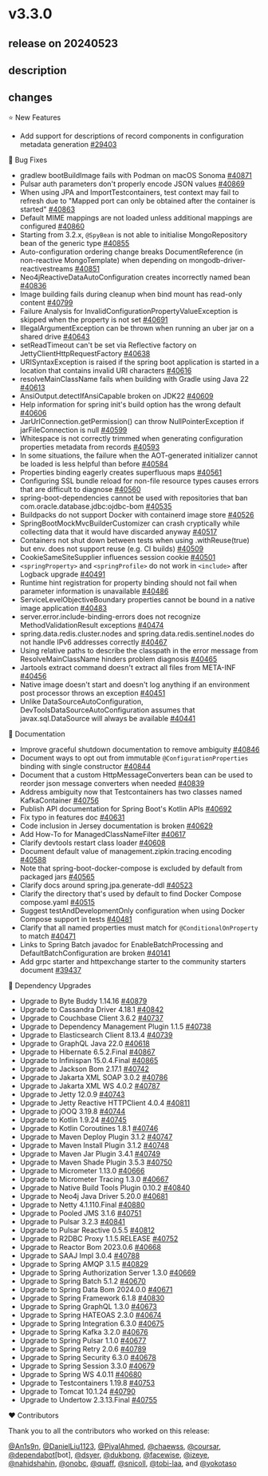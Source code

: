 # v3.3.0

## release on 20240523

## description

## changes

⭐ New Features

* Add support for descriptions of record components in configuration metadata generation <a href="https://github.com/spring-projects/spring-boot/pull/29403" data-hovercard-type="pull_request" data-hovercard-url="/spring-projects/spring-boot/pull/29403/hovercard">#29403</a>

🐞 Bug Fixes

* gradlew bootBuildImage fails with Podman on macOS Sonoma <a href="https://github.com/spring-projects/spring-boot/issues/40871" data-hovercard-type="issue" data-hovercard-url="/spring-projects/spring-boot/issues/40871/hovercard">#40871</a>
* Pulsar auth parameters don't properly encode JSON values <a href="https://github.com/spring-projects/spring-boot/issues/40869" data-hovercard-type="issue" data-hovercard-url="/spring-projects/spring-boot/issues/40869/hovercard">#40869</a>
* When using JPA and ImportTestcontainers, test context may fail to refresh due to "Mapped port can only be obtained after the container is started" <a href="https://github.com/spring-projects/spring-boot/issues/40863" data-hovercard-type="issue" data-hovercard-url="/spring-projects/spring-boot/issues/40863/hovercard">#40863</a>
* Default MIME mappings are not loaded unless additional mappings are configured <a href="https://github.com/spring-projects/spring-boot/issues/40860" data-hovercard-type="issue" data-hovercard-url="/spring-projects/spring-boot/issues/40860/hovercard">#40860</a>
* Starting from 3.2.x, <code>@SpyBean</code> is not able to initialise MongoRepository bean of the generic type <a href="https://github.com/spring-projects/spring-boot/issues/40855" data-hovercard-type="issue" data-hovercard-url="/spring-projects/spring-boot/issues/40855/hovercard">#40855</a>
* Auto-configuration ordering change breaks DocumentReference (in non-reactive MongoTemplate) when depending on mongodb-driver-reactivestreams <a href="https://github.com/spring-projects/spring-boot/issues/40851" data-hovercard-type="issue" data-hovercard-url="/spring-projects/spring-boot/issues/40851/hovercard">#40851</a>
* Neo4jReactiveDataAutoConfiguration creates incorrectly named bean <a href="https://github.com/spring-projects/spring-boot/pull/40836" data-hovercard-type="pull_request" data-hovercard-url="/spring-projects/spring-boot/pull/40836/hovercard">#40836</a>
* Image building fails during cleanup when bind mount has read-only content <a href="https://github.com/spring-projects/spring-boot/issues/40799" data-hovercard-type="issue" data-hovercard-url="/spring-projects/spring-boot/issues/40799/hovercard">#40799</a>
* Failure Analysis for InvalidConfigurationPropertyValueException is skipped when the property is not set <a href="https://github.com/spring-projects/spring-boot/issues/40691" data-hovercard-type="issue" data-hovercard-url="/spring-projects/spring-boot/issues/40691/hovercard">#40691</a>
* IllegalArgumentException can be thrown when running an uber jar on a shared drive <a href="https://github.com/spring-projects/spring-boot/issues/40643" data-hovercard-type="issue" data-hovercard-url="/spring-projects/spring-boot/issues/40643/hovercard">#40643</a>
* setReadTimeout can't be set via Reflective factory on JettyClientHttpRequestFactory <a href="https://github.com/spring-projects/spring-boot/issues/40638" data-hovercard-type="issue" data-hovercard-url="/spring-projects/spring-boot/issues/40638/hovercard">#40638</a>
* URISyntaxException is raised if the spring boot application is started in a location that contains invalid URI characters <a href="https://github.com/spring-projects/spring-boot/issues/40616" data-hovercard-type="issue" data-hovercard-url="/spring-projects/spring-boot/issues/40616/hovercard">#40616</a>
* resolveMainClassName fails when building with Gradle using Java 22 <a href="https://github.com/spring-projects/spring-boot/issues/40613" data-hovercard-type="issue" data-hovercard-url="/spring-projects/spring-boot/issues/40613/hovercard">#40613</a>
* AnsiOutput.detectIfAnsiCapable broken on JDK22 <a href="https://github.com/spring-projects/spring-boot/issues/40609" data-hovercard-type="issue" data-hovercard-url="/spring-projects/spring-boot/issues/40609/hovercard">#40609</a>
* Help information for spring init's build option has the wrong default <a href="https://github.com/spring-projects/spring-boot/issues/40606" data-hovercard-type="issue" data-hovercard-url="/spring-projects/spring-boot/issues/40606/hovercard">#40606</a>
* JarUrlConnection.getPermission() can throw NullPointerException if jarFileConnection is null <a href="https://github.com/spring-projects/spring-boot/issues/40599" data-hovercard-type="issue" data-hovercard-url="/spring-projects/spring-boot/issues/40599/hovercard">#40599</a>
* Whitespace is not correctly trimmed when generating configuration properties metadata from records <a href="https://github.com/spring-projects/spring-boot/issues/40593" data-hovercard-type="issue" data-hovercard-url="/spring-projects/spring-boot/issues/40593/hovercard">#40593</a>
* In some situations, the failure when the AOT-generated initializer cannot be loaded is less helpful than before <a href="https://github.com/spring-projects/spring-boot/issues/40584" data-hovercard-type="issue" data-hovercard-url="/spring-projects/spring-boot/issues/40584/hovercard">#40584</a>
* Properties binding eagerly creates superfluous maps <a href="https://github.com/spring-projects/spring-boot/issues/40561" data-hovercard-type="issue" data-hovercard-url="/spring-projects/spring-boot/issues/40561/hovercard">#40561</a>
* Configuring SSL bundle reload for non-file resource types causes errors that are difficult to diagnose <a href="https://github.com/spring-projects/spring-boot/issues/40560" data-hovercard-type="issue" data-hovercard-url="/spring-projects/spring-boot/issues/40560/hovercard">#40560</a>
* spring-boot-dependencies cannot be used with repositories that ban com.oracle.database.jdbc:ojdbc-bom <a href="https://github.com/spring-projects/spring-boot/issues/40535" data-hovercard-type="issue" data-hovercard-url="/spring-projects/spring-boot/issues/40535/hovercard">#40535</a>
* Buildpacks do not support Docker with containerd image store <a href="https://github.com/spring-projects/spring-boot/issues/40526" data-hovercard-type="issue" data-hovercard-url="/spring-projects/spring-boot/issues/40526/hovercard">#40526</a>
* SpringBootMockMvcBuilderCustomizer can crash cryptically while collecting data that it would have discarded anyway <a href="https://github.com/spring-projects/spring-boot/issues/40517" data-hovercard-type="issue" data-hovercard-url="/spring-projects/spring-boot/issues/40517/hovercard">#40517</a>
* Containers not shut down between tests when using .withReuse(true) but env. does not support reuse (e.g. CI builds) <a href="https://github.com/spring-projects/spring-boot/issues/40509" data-hovercard-type="issue" data-hovercard-url="/spring-projects/spring-boot/issues/40509/hovercard">#40509</a>
* CookieSameSiteSupplier influences session cookie <a href="https://github.com/spring-projects/spring-boot/issues/40501" data-hovercard-type="issue" data-hovercard-url="/spring-projects/spring-boot/issues/40501/hovercard">#40501</a>
* <code>&lt;springProperty&gt;</code> and <code>&lt;springProfile&gt;</code> do not work in <code>&lt;include&gt;</code> after Logback upgrade <a href="https://github.com/spring-projects/spring-boot/issues/40491" data-hovercard-type="issue" data-hovercard-url="/spring-projects/spring-boot/issues/40491/hovercard">#40491</a>
* Runtime hint registration for property binding should not fail when parameter information is unavailable <a href="https://github.com/spring-projects/spring-boot/issues/40486" data-hovercard-type="issue" data-hovercard-url="/spring-projects/spring-boot/issues/40486/hovercard">#40486</a>
* ServiceLevelObjectiveBoundary properties cannot be bound in a native image application <a href="https://github.com/spring-projects/spring-boot/issues/40483" data-hovercard-type="issue" data-hovercard-url="/spring-projects/spring-boot/issues/40483/hovercard">#40483</a>
* server.error.include-binding-errors does not recognize MethodValidationResult exceptions <a href="https://github.com/spring-projects/spring-boot/issues/40474" data-hovercard-type="issue" data-hovercard-url="/spring-projects/spring-boot/issues/40474/hovercard">#40474</a>
* spring.data.redis.cluster.nodes and spring.data.redis.sentinel.nodes do not handle IPv6 addresses correctly <a href="https://github.com/spring-projects/spring-boot/issues/40467" data-hovercard-type="issue" data-hovercard-url="/spring-projects/spring-boot/issues/40467/hovercard">#40467</a>
* Using relative paths to describe the classpath in the error message from ResolveMainClassName hinders problem diagnosis <a href="https://github.com/spring-projects/spring-boot/issues/40465" data-hovercard-type="issue" data-hovercard-url="/spring-projects/spring-boot/issues/40465/hovercard">#40465</a>
* Jartools extract command doesn't extract all files from META-INF <a href="https://github.com/spring-projects/spring-boot/issues/40456" data-hovercard-type="issue" data-hovercard-url="/spring-projects/spring-boot/issues/40456/hovercard">#40456</a>
* Native image doesn't start and doesn't log anything if an environment post processor throws an exception <a href="https://github.com/spring-projects/spring-boot/issues/40451" data-hovercard-type="issue" data-hovercard-url="/spring-projects/spring-boot/issues/40451/hovercard">#40451</a>
* Unlike DataSourceAutoConfiguration, DevToolsDataSourceAutoConfiguration assumes that javax.sql.DataSource will always be available <a href="https://github.com/spring-projects/spring-boot/issues/40441" data-hovercard-type="issue" data-hovercard-url="/spring-projects/spring-boot/issues/40441/hovercard">#40441</a>

📔 Documentation

* Improve graceful shutdown documentation to remove ambiguity <a href="https://github.com/spring-projects/spring-boot/issues/40846" data-hovercard-type="issue" data-hovercard-url="/spring-projects/spring-boot/issues/40846/hovercard">#40846</a>
* Document ways to opt out from immutable <code>@ConfigurationProperties</code> binding with single constructor <a href="https://github.com/spring-projects/spring-boot/issues/40844" data-hovercard-type="issue" data-hovercard-url="/spring-projects/spring-boot/issues/40844/hovercard">#40844</a>
* Document that a custom HttpMessageConverters bean can be used to reorder json message converters when needed <a href="https://github.com/spring-projects/spring-boot/issues/40839" data-hovercard-type="issue" data-hovercard-url="/spring-projects/spring-boot/issues/40839/hovercard">#40839</a>
* Address ambiguity now that Testcontainers has two classes named KafkaContainer <a href="https://github.com/spring-projects/spring-boot/issues/40756" data-hovercard-type="issue" data-hovercard-url="/spring-projects/spring-boot/issues/40756/hovercard">#40756</a>
* Publish API documentation for Spring Boot's Kotlin APIs <a href="https://github.com/spring-projects/spring-boot/issues/40692" data-hovercard-type="issue" data-hovercard-url="/spring-projects/spring-boot/issues/40692/hovercard">#40692</a>
* Fix typo in features doc <a href="https://github.com/spring-projects/spring-boot/pull/40631" data-hovercard-type="pull_request" data-hovercard-url="/spring-projects/spring-boot/pull/40631/hovercard">#40631</a>
* Code inclusion in Jersey documentation is broken <a href="https://github.com/spring-projects/spring-boot/pull/40629" data-hovercard-type="pull_request" data-hovercard-url="/spring-projects/spring-boot/pull/40629/hovercard">#40629</a>
* Add How-To for ManagedClassNameFilter <a href="https://github.com/spring-projects/spring-boot/pull/40617" data-hovercard-type="pull_request" data-hovercard-url="/spring-projects/spring-boot/pull/40617/hovercard">#40617</a>
* Clarify devtools restart class loader <a href="https://github.com/spring-projects/spring-boot/issues/40608" data-hovercard-type="issue" data-hovercard-url="/spring-projects/spring-boot/issues/40608/hovercard">#40608</a>
* Document default value of management.zipkin.tracing.encoding <a href="https://github.com/spring-projects/spring-boot/pull/40588" data-hovercard-type="pull_request" data-hovercard-url="/spring-projects/spring-boot/pull/40588/hovercard">#40588</a>
* Note that spring-boot-docker-compose is excluded by default from packaged jars <a href="https://github.com/spring-projects/spring-boot/issues/40565" data-hovercard-type="issue" data-hovercard-url="/spring-projects/spring-boot/issues/40565/hovercard">#40565</a>
* Clarify docs around spring.jpa.generate-ddl <a href="https://github.com/spring-projects/spring-boot/issues/40523" data-hovercard-type="issue" data-hovercard-url="/spring-projects/spring-boot/issues/40523/hovercard">#40523</a>
* Clarify the directory that's used by default to find Docker Compose compose.yaml <a href="https://github.com/spring-projects/spring-boot/issues/40515" data-hovercard-type="issue" data-hovercard-url="/spring-projects/spring-boot/issues/40515/hovercard">#40515</a>
* Suggest testAndDevelopmentOnly configuration when using Docker Compose support in tests <a href="https://github.com/spring-projects/spring-boot/issues/40481" data-hovercard-type="issue" data-hovercard-url="/spring-projects/spring-boot/issues/40481/hovercard">#40481</a>
* Clarify that all named properties must match for <code>@ConditionalOnProperty</code> to match <a href="https://github.com/spring-projects/spring-boot/issues/40471" data-hovercard-type="issue" data-hovercard-url="/spring-projects/spring-boot/issues/40471/hovercard">#40471</a>
* Links to Spring Batch javadoc for EnableBatchProcessing and DefaultBatchConfiguration are broken <a href="https://github.com/spring-projects/spring-boot/pull/40141" data-hovercard-type="pull_request" data-hovercard-url="/spring-projects/spring-boot/pull/40141/hovercard">#40141</a>
* Add grpc starter and httpexchange starter to the community starters document <a href="https://github.com/spring-projects/spring-boot/pull/39437" data-hovercard-type="pull_request" data-hovercard-url="/spring-projects/spring-boot/pull/39437/hovercard">#39437</a>

🔨 Dependency Upgrades

* Upgrade to Byte Buddy 1.14.16 <a href="https://github.com/spring-projects/spring-boot/issues/40879" data-hovercard-type="issue" data-hovercard-url="/spring-projects/spring-boot/issues/40879/hovercard">#40879</a>
* Upgrade to Cassandra Driver 4.18.1 <a href="https://github.com/spring-projects/spring-boot/issues/40842" data-hovercard-type="issue" data-hovercard-url="/spring-projects/spring-boot/issues/40842/hovercard">#40842</a>
* Upgrade to Couchbase Client 3.6.2 <a href="https://github.com/spring-projects/spring-boot/issues/40737" data-hovercard-type="issue" data-hovercard-url="/spring-projects/spring-boot/issues/40737/hovercard">#40737</a>
* Upgrade to Dependency Management Plugin 1.1.5 <a href="https://github.com/spring-projects/spring-boot/issues/40738" data-hovercard-type="issue" data-hovercard-url="/spring-projects/spring-boot/issues/40738/hovercard">#40738</a>
* Upgrade to Elasticsearch Client 8.13.4 <a href="https://github.com/spring-projects/spring-boot/issues/40739" data-hovercard-type="issue" data-hovercard-url="/spring-projects/spring-boot/issues/40739/hovercard">#40739</a>
* Upgrade to GraphQL Java 22.0 <a href="https://github.com/spring-projects/spring-boot/issues/40618" data-hovercard-type="issue" data-hovercard-url="/spring-projects/spring-boot/issues/40618/hovercard">#40618</a>
* Upgrade to Hibernate 6.5.2.Final <a href="https://github.com/spring-projects/spring-boot/issues/40867" data-hovercard-type="issue" data-hovercard-url="/spring-projects/spring-boot/issues/40867/hovercard">#40867</a>
* Upgrade to Infinispan 15.0.4.Final <a href="https://github.com/spring-projects/spring-boot/issues/40865" data-hovercard-type="issue" data-hovercard-url="/spring-projects/spring-boot/issues/40865/hovercard">#40865</a>
* Upgrade to Jackson Bom 2.17.1 <a href="https://github.com/spring-projects/spring-boot/issues/40742" data-hovercard-type="issue" data-hovercard-url="/spring-projects/spring-boot/issues/40742/hovercard">#40742</a>
* Upgrade to Jakarta XML SOAP 3.0.2 <a href="https://github.com/spring-projects/spring-boot/issues/40786" data-hovercard-type="issue" data-hovercard-url="/spring-projects/spring-boot/issues/40786/hovercard">#40786</a>
* Upgrade to Jakarta XML WS 4.0.2 <a href="https://github.com/spring-projects/spring-boot/issues/40787" data-hovercard-type="issue" data-hovercard-url="/spring-projects/spring-boot/issues/40787/hovercard">#40787</a>
* Upgrade to Jetty 12.0.9 <a href="https://github.com/spring-projects/spring-boot/issues/40743" data-hovercard-type="issue" data-hovercard-url="/spring-projects/spring-boot/issues/40743/hovercard">#40743</a>
* Upgrade to Jetty Reactive HTTPClient 4.0.4 <a href="https://github.com/spring-projects/spring-boot/issues/40811" data-hovercard-type="issue" data-hovercard-url="/spring-projects/spring-boot/issues/40811/hovercard">#40811</a>
* Upgrade to jOOQ 3.19.8 <a href="https://github.com/spring-projects/spring-boot/issues/40744" data-hovercard-type="issue" data-hovercard-url="/spring-projects/spring-boot/issues/40744/hovercard">#40744</a>
* Upgrade to Kotlin 1.9.24 <a href="https://github.com/spring-projects/spring-boot/issues/40745" data-hovercard-type="issue" data-hovercard-url="/spring-projects/spring-boot/issues/40745/hovercard">#40745</a>
* Upgrade to Kotlin Coroutines 1.8.1 <a href="https://github.com/spring-projects/spring-boot/issues/40746" data-hovercard-type="issue" data-hovercard-url="/spring-projects/spring-boot/issues/40746/hovercard">#40746</a>
* Upgrade to Maven Deploy Plugin 3.1.2 <a href="https://github.com/spring-projects/spring-boot/issues/40747" data-hovercard-type="issue" data-hovercard-url="/spring-projects/spring-boot/issues/40747/hovercard">#40747</a>
* Upgrade to Maven Install Plugin 3.1.2 <a href="https://github.com/spring-projects/spring-boot/issues/40748" data-hovercard-type="issue" data-hovercard-url="/spring-projects/spring-boot/issues/40748/hovercard">#40748</a>
* Upgrade to Maven Jar Plugin 3.4.1 <a href="https://github.com/spring-projects/spring-boot/issues/40749" data-hovercard-type="issue" data-hovercard-url="/spring-projects/spring-boot/issues/40749/hovercard">#40749</a>
* Upgrade to Maven Shade Plugin 3.5.3 <a href="https://github.com/spring-projects/spring-boot/issues/40750" data-hovercard-type="issue" data-hovercard-url="/spring-projects/spring-boot/issues/40750/hovercard">#40750</a>
* Upgrade to Micrometer 1.13.0 <a href="https://github.com/spring-projects/spring-boot/issues/40666" data-hovercard-type="issue" data-hovercard-url="/spring-projects/spring-boot/issues/40666/hovercard">#40666</a>
* Upgrade to Micrometer Tracing 1.3.0 <a href="https://github.com/spring-projects/spring-boot/issues/40667" data-hovercard-type="issue" data-hovercard-url="/spring-projects/spring-boot/issues/40667/hovercard">#40667</a>
* Upgrade to Native Build Tools Plugin 0.10.2 <a href="https://github.com/spring-projects/spring-boot/issues/40840" data-hovercard-type="issue" data-hovercard-url="/spring-projects/spring-boot/issues/40840/hovercard">#40840</a>
* Upgrade to Neo4j Java Driver 5.20.0 <a href="https://github.com/spring-projects/spring-boot/issues/40681" data-hovercard-type="issue" data-hovercard-url="/spring-projects/spring-boot/issues/40681/hovercard">#40681</a>
* Upgrade to Netty 4.1.110.Final <a href="https://github.com/spring-projects/spring-boot/issues/40880" data-hovercard-type="issue" data-hovercard-url="/spring-projects/spring-boot/issues/40880/hovercard">#40880</a>
* Upgrade to Pooled JMS 3.1.6 <a href="https://github.com/spring-projects/spring-boot/issues/40751" data-hovercard-type="issue" data-hovercard-url="/spring-projects/spring-boot/issues/40751/hovercard">#40751</a>
* Upgrade to Pulsar 3.2.3 <a href="https://github.com/spring-projects/spring-boot/issues/40841" data-hovercard-type="issue" data-hovercard-url="/spring-projects/spring-boot/issues/40841/hovercard">#40841</a>
* Upgrade to Pulsar Reactive 0.5.5 <a href="https://github.com/spring-projects/spring-boot/issues/40812" data-hovercard-type="issue" data-hovercard-url="/spring-projects/spring-boot/issues/40812/hovercard">#40812</a>
* Upgrade to R2DBC Proxy 1.1.5.RELEASE <a href="https://github.com/spring-projects/spring-boot/issues/40752" data-hovercard-type="issue" data-hovercard-url="/spring-projects/spring-boot/issues/40752/hovercard">#40752</a>
* Upgrade to Reactor Bom 2023.0.6 <a href="https://github.com/spring-projects/spring-boot/issues/40668" data-hovercard-type="issue" data-hovercard-url="/spring-projects/spring-boot/issues/40668/hovercard">#40668</a>
* Upgrade to SAAJ Impl 3.0.4 <a href="https://github.com/spring-projects/spring-boot/issues/40788" data-hovercard-type="issue" data-hovercard-url="/spring-projects/spring-boot/issues/40788/hovercard">#40788</a>
* Upgrade to Spring AMQP 3.1.5 <a href="https://github.com/spring-projects/spring-boot/issues/40829" data-hovercard-type="issue" data-hovercard-url="/spring-projects/spring-boot/issues/40829/hovercard">#40829</a>
* Upgrade to Spring Authorization Server 1.3.0 <a href="https://github.com/spring-projects/spring-boot/issues/40669" data-hovercard-type="issue" data-hovercard-url="/spring-projects/spring-boot/issues/40669/hovercard">#40669</a>
* Upgrade to Spring Batch 5.1.2 <a href="https://github.com/spring-projects/spring-boot/issues/40670" data-hovercard-type="issue" data-hovercard-url="/spring-projects/spring-boot/issues/40670/hovercard">#40670</a>
* Upgrade to Spring Data Bom 2024.0.0 <a href="https://github.com/spring-projects/spring-boot/issues/40671" data-hovercard-type="issue" data-hovercard-url="/spring-projects/spring-boot/issues/40671/hovercard">#40671</a>
* Upgrade to Spring Framework 6.1.8 <a href="https://github.com/spring-projects/spring-boot/issues/40830" data-hovercard-type="issue" data-hovercard-url="/spring-projects/spring-boot/issues/40830/hovercard">#40830</a>
* Upgrade to Spring GraphQL 1.3.0 <a href="https://github.com/spring-projects/spring-boot/issues/40673" data-hovercard-type="issue" data-hovercard-url="/spring-projects/spring-boot/issues/40673/hovercard">#40673</a>
* Upgrade to Spring HATEOAS 2.3.0 <a href="https://github.com/spring-projects/spring-boot/issues/40674" data-hovercard-type="issue" data-hovercard-url="/spring-projects/spring-boot/issues/40674/hovercard">#40674</a>
* Upgrade to Spring Integration 6.3.0 <a href="https://github.com/spring-projects/spring-boot/issues/40675" data-hovercard-type="issue" data-hovercard-url="/spring-projects/spring-boot/issues/40675/hovercard">#40675</a>
* Upgrade to Spring Kafka 3.2.0 <a href="https://github.com/spring-projects/spring-boot/issues/40676" data-hovercard-type="issue" data-hovercard-url="/spring-projects/spring-boot/issues/40676/hovercard">#40676</a>
* Upgrade to Spring Pulsar 1.1.0 <a href="https://github.com/spring-projects/spring-boot/issues/40677" data-hovercard-type="issue" data-hovercard-url="/spring-projects/spring-boot/issues/40677/hovercard">#40677</a>
* Upgrade to Spring Retry 2.0.6 <a href="https://github.com/spring-projects/spring-boot/issues/40789" data-hovercard-type="issue" data-hovercard-url="/spring-projects/spring-boot/issues/40789/hovercard">#40789</a>
* Upgrade to Spring Security 6.3.0 <a href="https://github.com/spring-projects/spring-boot/issues/40678" data-hovercard-type="issue" data-hovercard-url="/spring-projects/spring-boot/issues/40678/hovercard">#40678</a>
* Upgrade to Spring Session 3.3.0 <a href="https://github.com/spring-projects/spring-boot/issues/40679" data-hovercard-type="issue" data-hovercard-url="/spring-projects/spring-boot/issues/40679/hovercard">#40679</a>
* Upgrade to Spring WS 4.0.11 <a href="https://github.com/spring-projects/spring-boot/issues/40680" data-hovercard-type="issue" data-hovercard-url="/spring-projects/spring-boot/issues/40680/hovercard">#40680</a>
* Upgrade to Testcontainers 1.19.8 <a href="https://github.com/spring-projects/spring-boot/issues/40753" data-hovercard-type="issue" data-hovercard-url="/spring-projects/spring-boot/issues/40753/hovercard">#40753</a>
* Upgrade to Tomcat 10.1.24 <a href="https://github.com/spring-projects/spring-boot/issues/40790" data-hovercard-type="issue" data-hovercard-url="/spring-projects/spring-boot/issues/40790/hovercard">#40790</a>
* Upgrade to Undertow 2.3.13.Final <a href="https://github.com/spring-projects/spring-boot/issues/40755" data-hovercard-type="issue" data-hovercard-url="/spring-projects/spring-boot/issues/40755/hovercard">#40755</a>

❤️ Contributors

Thank you to all the contributors who worked on this release:

<a class="user-mention notranslate" data-hovercard-type="user" data-hovercard-url="/users/An1s9n/hovercard" data-octo-click="hovercard-link-click" data-octo-dimensions="link_type:self" href="https://github.com/An1s9n">@An1s9n</a>, <a class="user-mention notranslate" data-hovercard-type="user" data-hovercard-url="/users/DanielLiu1123/hovercard" data-octo-click="hovercard-link-click" data-octo-dimensions="link_type:self" href="https://github.com/DanielLiu1123">@DanielLiu1123</a>, <a class="user-mention notranslate" data-hovercard-type="user" data-hovercard-url="/users/PiyalAhmed/hovercard" data-octo-click="hovercard-link-click" data-octo-dimensions="link_type:self" href="https://github.com/PiyalAhmed">@PiyalAhmed</a>, <a class="user-mention notranslate" data-hovercard-type="user" data-hovercard-url="/users/chaewss/hovercard" data-octo-click="hovercard-link-click" data-octo-dimensions="link_type:self" href="https://github.com/chaewss">@chaewss</a>, <a class="user-mention notranslate" data-hovercard-type="user" data-hovercard-url="/users/coursar/hovercard" data-octo-click="hovercard-link-click" data-octo-dimensions="link_type:self" href="https://github.com/coursar">@coursar</a>, <a class="user-mention notranslate" data-hovercard-type="organization" data-hovercard-url="/orgs/dependabot/hovercard" data-octo-click="hovercard-link-click" data-octo-dimensions="link_type:self" href="https://github.com/dependabot">@dependabot</a>[bot], <a class="user-mention notranslate" data-hovercard-type="user" data-hovercard-url="/users/dsyer/hovercard" data-octo-click="hovercard-link-click" data-octo-dimensions="link_type:self" href="https://github.com/dsyer">@dsyer</a>, <a class="user-mention notranslate" data-hovercard-type="user" data-hovercard-url="/users/dukbong/hovercard" data-octo-click="hovercard-link-click" data-octo-dimensions="link_type:self" href="https://github.com/dukbong">@dukbong</a>, <a class="user-mention notranslate" data-hovercard-type="user" data-hovercard-url="/users/facewise/hovercard" data-octo-click="hovercard-link-click" data-octo-dimensions="link_type:self" href="https://github.com/facewise">@facewise</a>, <a class="user-mention notranslate" data-hovercard-type="user" data-hovercard-url="/users/izeye/hovercard" data-octo-click="hovercard-link-click" data-octo-dimensions="link_type:self" href="https://github.com/izeye">@izeye</a>, <a class="user-mention notranslate" data-hovercard-type="user" data-hovercard-url="/users/nahidshahin/hovercard" data-octo-click="hovercard-link-click" data-octo-dimensions="link_type:self" href="https://github.com/nahidshahin">@nahidshahin</a>, <a class="user-mention notranslate" data-hovercard-type="user" data-hovercard-url="/users/onobc/hovercard" data-octo-click="hovercard-link-click" data-octo-dimensions="link_type:self" href="https://github.com/onobc">@onobc</a>, <a class="user-mention notranslate" data-hovercard-type="user" data-hovercard-url="/users/quaff/hovercard" data-octo-click="hovercard-link-click" data-octo-dimensions="link_type:self" href="https://github.com/quaff">@quaff</a>, <a class="user-mention notranslate" data-hovercard-type="user" data-hovercard-url="/users/snicoll/hovercard" data-octo-click="hovercard-link-click" data-octo-dimensions="link_type:self" href="https://github.com/snicoll">@snicoll</a>, <a class="user-mention notranslate" data-hovercard-type="user" data-hovercard-url="/users/tobi-laa/hovercard" data-octo-click="hovercard-link-click" data-octo-dimensions="link_type:self" href="https://github.com/tobi-laa">@tobi-laa</a>, and <a class="user-mention notranslate" data-hovercard-type="user" data-hovercard-url="/users/yokotaso/hovercard" data-octo-click="hovercard-link-click" data-octo-dimensions="link_type:self" href="https://github.com/yokotaso">@yokotaso</a>

